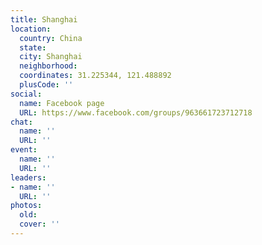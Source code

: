 ```yaml
---
title: Shanghai
location:
  country: China
  state: 
  city: Shanghai
  neighborhood: 
  coordinates: 31.225344, 121.488892
  plusCode: ''
social:
  name: Facebook page
  URL: https://www.facebook.com/groups/963661723712718
chat:
  name: ''
  URL: ''
event:
  name: ''
  URL: ''
leaders:
- name: ''
  URL: ''
photos:
  old: 
  cover: ''
---
```

